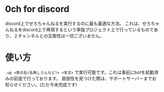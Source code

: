 # 0ch for discord
discord上でぜろちゃんねるを実行するのに最も最適な方法。
これは、ぜろちゃんねるをdiscord上で再現するという単独プロジェクト上で行っているものであり、２チャンネルとの互換性は一切ございません。
# 使い方 
```.up <表示名(名無しさんなど)> <本文>```
で実行可能です。これは事前にbotを起動済みの前提で行っております。
貧弱性を見つけた際は、サポートサーバーまでお知らせください。(ただ今未完成です)
